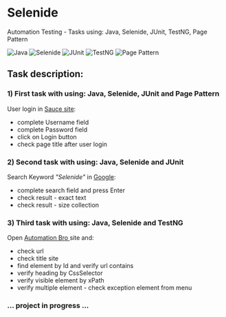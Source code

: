 # Selenide
Automation Testing - Tasks using: Java, Selenide, JUnit, TestNG, Page Pattern

![Java](https://img.shields.io/badge/-JAVA-0A1A5A?style=flat&logo=java)
![Selenide](https://img.shields.io/badge/-Selenide-0A1A5A?style=flat&logo=selenide)
![JUnit](https://img.shields.io/badge/-JUnit-0A1A5A?style=flat&logo=junit)
![TestNG](https://img.shields.io/badge/-TestNG-0A1A5A?style=flat&logo=testng)
![Page Pattern](https://img.shields.io/badge/-PagePattern-0A1A5A?style=flat&logo=pagepattern)


## Task description:

### 1) First task with using: Java, Selenide, JUnit and Page Pattern
User login in <a href="src/test/java/pl/grzegorzworek/selenide/saucetest">Sauce site</a>:
- complete Username field
- complete Password field
- click on Login button
- check page title after user login

### 2) Second task with using: Java, Selenide and JUnit
Search Keyword *"Selenide"* in <a href="src/test/java/pl/grzegorzworek/selenide/google">Google</a>:
- complete search field and press Enter
- check result - exact text
- check result - size collection

### 3) Third task with using: Java, Selenide and TestNG
Open <a href="src/test/java/pl/grzegorzworek/selenide/automationbro">Automation Bro </a>site and:
- check url 
- check title site
- find element by Id and verify url contains
- verify heading by CssSelector
- verify visible element by xPath
- verify multiple element - check exception element from menu

### ... project in progress ...
